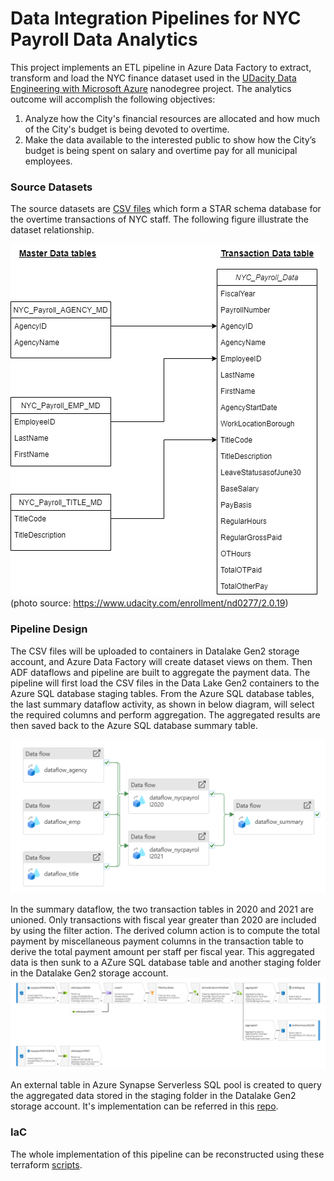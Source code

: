 # Data Integration Pipelines for NYC Payroll Data Analytics
This project implements an ETL pipeline in Azure Data Factory to extract, transform and load the NYC finance dataset used in the [UDacity Data Engineering with Microsoft Azure](https://www.udacity.com/enrollment/nd0277/2.0.19) nanodegree project. The analytics outcome will accomplish the following objectives:
  1. Analyze how the City's financial resources are allocated and how much of the City's budget is being devoted to overtime.
  2. Make the data available to the interested public to show how the City’s budget is being spent on salary and overtime pay for all municipal employees.

### Source Datasets
The source datasets are [CSV files](https://github.com/wongp1984/azure-adf-nyc-etl/blob/main/data-nyc-payroll.zip) which form a STAR schema database for the overtime transactions of NYC staff. The following figure illustrate the dataset relationship.

![StarSchema](https://github.com/wongp1984/azure-adf-nyc-etl/blob/main/images/nyc-payroll-db-schema.jpeg) 
(photo source: https://www.udacity.com/enrollment/nd0277/2.0.19)

### Pipeline Design
The CSV files will be uploaded to containers in Datalake Gen2 storage account, and Azure Data Factory will create dataset views on them. Then ADF dataflows and pipeline are built to aggregate the payment data. The pipeline will first load the CSV files in the Data Lake Gen2 containers to the Azure SQL database staging tables. From the Azure SQL database tables, the last summary dataflow activity, as shown in below diagram, will select the required columns and perform aggregation. The aggregated results are then saved back to the Azure SQL database summary table.

![pipeline](https://github.com/wongp1984/azure-adf-nyc-etl/blob/main/images/pipeline_adf.png)


In the summary dataflow, the two transaction tables in 2020 and 2021 are unioned. Only transactions with fiscal year greater than 2020 are included by using the filter action. The derived column action is to compute the total payment by miscellaneous payment columns in the transaction table to derive the total payment amount per staff per fiscal year. This aggregated data is then sunk to a AZure SQL database table and another staging folder in the Datalake Gen2 storage account.  
![aggregate_summary](https://github.com/wongp1984/azure-adf-nyc-etl/blob/main/images/dataflow_aggregate_tables.png)


An external table in Azure Synapse Serverless SQL pool is created to query the aggregated data stored in the staging folder in the Datalake Gen2 storage account. It's implementation can be referred in this [repo](https://github.com/wongp1984/azure-synapse-nyc-etl).

### IaC
The whole implementation of this pipeline can be reconstructed using these terraform [scripts](https://github.com/wongp1984/azure-adf-nyc-etl/tree/main/terraform). 